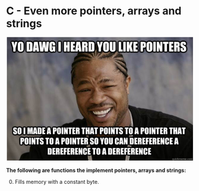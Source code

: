 # C - Even more pointers, arrays and strings
![snapshot](Snapshot.PNG)  

**The following are functions the implement pointers, arrays and strings:**

0. Fills memory with a constant byte.
